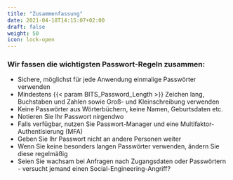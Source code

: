 ```yaml
---
title: "Zusammenfassung"
date: 2021-04-18T14:15:07+02:00
draft: false
weight: 50
icon: lock-open
---
```


### Wir fassen die wichtigsten Passwort-Regeln zusammen:

- Sichere, möglichst für jede Anwendung einmalige Passwörter verwenden
- Mindestens {{< param BITS_Password_Length >}} Zeichen lang, Buchstaben und Zahlen sowie Groß- und Kleinschreibung verwenden
- Keine Passwörter aus Wörterbüchern, keine Namen, Geburtsdaten etc.
- Notieren Sie Ihr Passwort nirgendwo
- Falls verfügbar, nutzen Sie Passwort-Manager und eine Multifaktor-Authentisierung (MFA)
- Geben Sie Ihr Passwort nicht an andere Personen weiter
- Wenn Sie keine besonders langen Passwörter verwenden, ändern Sie diese regelmäßig
- Seien Sie wachsam bei Anfragen nach Zugangsdaten oder Passwörtern - versucht jemand einen Social-Engineering-Angriff?
